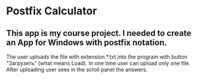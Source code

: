 # Postfix Calculator
## This app is my course project. I needed to create an App for Windows with postfix notation.
The user uploads the file with extension *.txt into the program with button "Загрузить" (what means Load).
In one time user can upload only one file. After uploading user sees in the scroll panel the answers.
